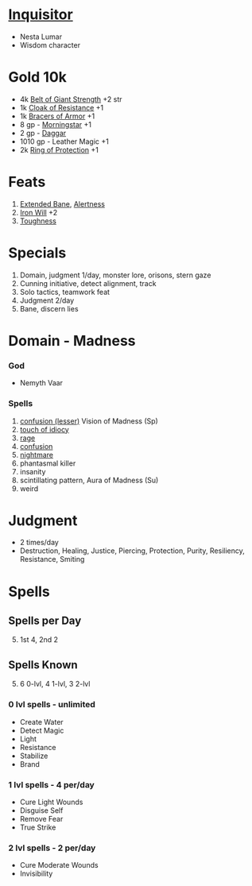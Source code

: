 # [Inquisitor](http://www.d20pfsrd.com/classes/base-classes/inquisitor)
- Nesta Lumar
- Wisdom character

# Gold 10k
- 4k [Belt of Giant Strength](http://www.d20pfsrd.com/magic-items/wondrous-items/wondrous-items/a-b/belt-of-giant-strength) +2 str
- 1k [Cloak of Resistance](http://www.d20pfsrd.com/magic-items/wondrous-items/wondrous-items/c-d/cloak-of-resistance) +1
- 1k [Bracers of Armor](http://www.d20pfsrd.com/magic-items/wondrous-items/wondrous-items/a-b/bracers-of-armor) +1
- 8 gp - [Morningstar](http://www.d20pfsrd.com/equipment---final/weapons/weapon-descriptions/morningstar) +1
- 2 gp - [Daggar](http://www.d20pfsrd.com/equipment---final/weapons/weapon-descriptions/dagger)
- 1010 gp - Leather Magic +1
- 2k [Ring of Protection](http://www.d20pfsrd.com/magic-items/rings/ring-of-protection) +1

# Feats
1. [Extended Bane](http://www.d20pfsrd.com/feats/general-feats/extended-bane), [Alertness](http://www.d20pfsrd.com/feats/general-feats/alertness---final)
3. [Iron Will](http://www.d20pfsrd.com/feats/general-feats/iron-will---final) +2
5. [Toughness](http://www.d20pfsrd.com/feats/general-feats/toughness---final)

# Specials
1. Domain, judgment 1/day, monster lore, orisons, stern gaze
2. Cunning initiative, detect alignment, track
3. Solo tactics, teamwork feat
4. Judgment 2/day
5. Bane, discern lies

# Domain - Madness

### God 
- Nemyth Vaar

### Spells
1. [confusion (lesser)](http://www.d20pfsrd.com/magic/all-spells/c/confusion#TOC-Confusion-Lesser) Vision of Madness (Sp)
2. [touch of idiocy](http://www.d20pfsrd.com/magic/all-spells/t/touch-of-idiocy)
3. [rage](http://www.d20pfsrd.com/magic/all-spells/r/rage)
4. [confusion](http://www.d20pfsrd.com/magic/all-spells/c/confusion)
5. [nightmare](http://www.d20pfsrd.com/magic/all-spells/n/nightmare)
6. phantasmal killer
7. insanity
8. scintillating pattern, Aura of Madness (Su)
9. weird

# Judgment
- 2 times/day
- Destruction, Healing, Justice, Piercing, Protection, Purity, Resiliency, Resistance, Smiting

# Spells

## Spells per Day
5. 1st 4, 2nd 2

## Spells Known
5.	6 0-lvl, 4 1-lvl, 3 2-lvl

### 0 lvl spells - unlimited
- Create Water
- Detect Magic
- Light
- Resistance
- Stabilize
- Brand

### 1 lvl spells - 4 per/day
- Cure Light Wounds
- Disguise Self
- Remove Fear
- True Strike

### 2 lvl spells - 2 per/day
- Cure Moderate Wounds
- Invisibility
